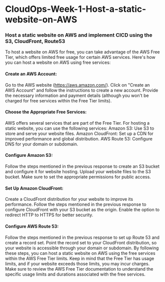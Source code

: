 # CloudOps-Week-1-Host-a-static-website-on-AWS
### Host a static website on AWS  and implement CICD using the S3, CloudFront, Route53
To host a website on AWS for free, you can take advantage of the AWS Free Tier, which offers limited free usage for certain AWS services. Here's how you can host a website on AWS using free services:

#### Create an AWS Account:

Go to the AWS website (https://aws.amazon.com/).
Click on "Create an AWS Account" and follow the instructions to create a new account.
Provide the necessary information and payment details (although you won't be charged for free services within the Free Tier limits).

#### Choose the Appropriate Free Services:

AWS offers several services that are part of the Free Tier. For hosting a static website, you can use the following services:
Amazon S3: Use S3 to store and serve your website files.
Amazon CloudFront: Set up a CDN for improved performance and global distribution.
AWS Route 53: Configure DNS for your domain or subdomain.

#### Configure Amazon S3:

Follow the steps mentioned in the previous response to create an S3 bucket and configure it for website hosting.
Upload your website files to the S3 bucket.
Make sure to set the appropriate permissions for public access.

#### Set Up Amazon CloudFront:

Create a CloudFront distribution for your website to improve its performance.
Follow the steps mentioned in the previous response to configure CloudFront with your S3 bucket as the origin.
Enable the option to redirect HTTP to HTTPS for better security.

#### Configure AWS Route 53:

Follow the steps mentioned in the previous response to set up Route 53 and create a record set.
Point the record set to your CloudFront distribution, so your website is accessible through your domain or subdomain.
By following these steps, you can host a static website on AWS using the free services within the AWS Free Tier limits. Keep in mind that the Free Tier has usage limits, and if your website exceeds those limits, you may incur charges. Make sure to review the AWS Free Tier documentation to understand the specific usage limits and durations associated with the free services.
